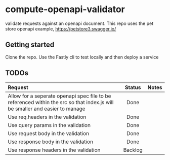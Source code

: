 # compute-openapi-validator
 validate requests against an openapi document. This repo uses the pet store openapi example, https://petstore3.swagger.io/

## Getting started
Clone the repo.
Use the Fastly cli to test locally and then deploy a service

## TODOs

| Request  | Status | Notes |
| :------------- | :----------: | -----------: |
| Allow for a seperate openapi spec file to be referenced within the src so that index.js will be smaller and easier to manage | Done | |
| Use req.headers in the validation | Done | |
| Use query params in the validation | Done | |
| Use request body in the validation | Done | |
| Use response body in the validation | Done | |
| Use response headers in the validation | Backlog | |
